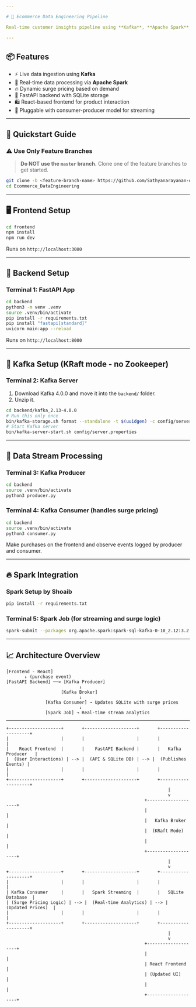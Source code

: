 ```yaml
---

# 🛒 Ecommerce Data Engineering Pipeline

Real-time customer insights pipeline using **Kafka**, **Apache Spark**, **FastAPI**, and **React**. This project demonstrates a full-stack streaming architecture where user purchase behavior on the frontend triggers backend processing, updates a SQLite database, and adjusts product pricing dynamically.

---
```


## 📦 Features

* ⚡ Live data ingestion using **Kafka**
* 🔄 Real-time data processing via **Apache Spark**
* 🔥 Dynamic surge pricing based on demand
* 🧾 FastAPI backend with SQLite storage
* 🛍️ React-based frontend for product interaction
* 🧪 Pluggable with consumer-producer model for streaming

---

## 🚀 Quickstart Guide

### ⚠️ Use Only Feature Branches

> **Do NOT use the `master` branch.** Clone one of the feature branches to get started.

```bash
git clone -b <feature-branch-name> https://github.com/Sathyanarayanan-ops/Ecommerce_DataEngineering.git
cd Ecommerce_DataEngineering
```

---

## 🖥️ Frontend Setup

```bash
cd frontend
npm install
npm run dev
```

Runs on `http://localhost:3000`

---

## 🧠 Backend Setup

### Terminal 1: FastAPI App

```bash
cd backend
python3 -m venv .venv
source .venv/bin/activate
pip install -r requirements.txt
pip install "fastapi[standard]"
uvicorn main:app --reload
```

Runs on `http://localhost:8000`

---

## 🔄 Kafka Setup (KRaft mode - no Zookeeper)

### Terminal 2: Kafka Server

1. Download Kafka 4.0.0 and move it into the `backend/` folder.
2. Unzip it.

```bash
cd backend/kafka_2.13-4.0.0
# Run this only once
bin/kafka-storage.sh format --standalone -t $(uuidgen) -c config/server.properties
# Start Kafka server
bin/kafka-server-start.sh config/server.properties
```

---

## 🧾 Data Stream Processing

### Terminal 3: Kafka Producer

```bash
cd backend
source .venv/bin/activate
python3 producer.py
```

### Terminal 4: Kafka Consumer (handles surge pricing)

```bash
cd backend
source .venv/bin/activate
python3 consumer.py
```

Make purchases on the frontend and observe events logged by producer and consumer.

---

## 🔥 Spark Integration

### Spark Setup by Shoaib

```bash
pip install -r requirements.txt
```

### Terminal 5: Spark Job (for streaming and surge logic)

```bash
spark-submit --packages org.apache.spark:spark-sql-kafka-0-10_2.12:3.2.1 sparkconsumer.py
```

---

## 📈 Architecture Overview

```plaintext
[Frontend - React]
       ↓ (purchase event)
[FastAPI Backend] ──> [Kafka Producer]
                            ↓
                     [Kafka Broker]
                            ↓
               [Kafka Consumer] → Updates SQLite with surge prices
                            ↓
               [Spark Job] → Real-time stream analytics
```

---

```
+--------------------+       +--------------------+       +--------------------+
|                    |       |                    |       |                    |
|    React Frontend  |       |    FastAPI Backend |       |   Kafka Producer   |
|  (User Interactions) | --> |  (API & SQLite DB) | --> |  (Publishes Events) |
|                    |       |                    |       |                    |
+--------------------+       +--------------------+       +--------------------+
                                                              |
                                                              v
                                                     +--------------------+
                                                     |                    |
                                                     |   Kafka Broker     |
                                                     |  (KRaft Mode)      |
                                                     |                    |
                                                     +--------------------+
                                                              |
                                                              v
+--------------------+       +--------------------+       +--------------------+
|                    |       |                    |       |                    |
| Kafka Consumer     |       |   Spark Streaming  |       |   SQLite Database  |
| (Surge Pricing Logic) | --> |  (Real-time Analytics) | --> |  (Updated Prices)  |
|                    |       |                    |       |                    |
+--------------------+       +--------------------+       +--------------------+
                                                              |
                                                              v
                                                     +--------------------+
                                                     |                    |
                                                     | React Frontend     |
                                                     | (Updated UI)       |
                                                     |                    |
                                                     +--------------------+

```

